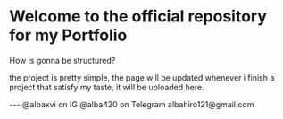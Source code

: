 # Welcome to the official repository for my Portfolio
How is gonna be structured?
<p>the project is pretty simple, the page will be updated whenever i finish a project that satisfy my taste, it will be uploaded here.</p>
---
@albaxvi on IG
@alba420 on Telegram
albahiro121@gmail.com
